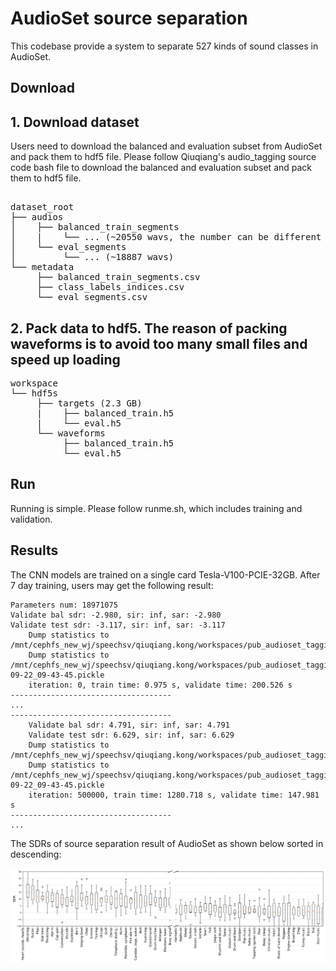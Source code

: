 # AudioSet source separation

This codebase provide a system to separate 527 kinds of sound classes in AudioSet. 

## Download 
## 1. Download dataset
Users need to download the balanced and evaluation subset from AudioSet and pack them to hdf5 file. Please follow Qiuqiang's audio_tagging source code bash file to download the balanced and evaluation subset and pack them to hdf5 file.  
<pre>

dataset_root
├── audios
│    ├── balanced_train_segments
│    |    └── ... (~20550 wavs, the number can be different because some links are missing)
│    └── eval_segments
│         └── ... (~18887 wavs)
└── metadata
     ├── balanced_train_segments.csv
     ├── class_labels_indices.csv
     └── eval_segments.csv
</pre>

## 2. Pack data to hdf5. The reason of packing waveforms is to avoid too many small files and speed up loading

<pre>
workspace
└── hdf5s
     ├── targets (2.3 GB)
     |    ├── balanced_train.h5
     |    └── eval.h5
     └── waveforms
          ├── balanced_train.h5
          └── eval.h5
</pre>

## Run
Running is simple. Please follow runme.sh, which includes training and validation. 

## Results
The CNN models are trained on a single card Tesla-V100-PCIE-32GB. After 7 day training, users may get the following result:

```
Parameters num: 18971075
Validate bal sdr: -2.980, sir: inf, sar: -2.980
Validate test sdr: -3.117, sir: inf, sar: -3.117
    Dump statistics to /mnt/cephfs_new_wj/speechsv/qiuqiang.kong/workspaces/pub_audioset_tagging_cnn_transfer/statistics/ss_main/data_type=balanced_train/UNet/condition_type=soft_hard/wiener_filter=False/loss_type=mae/batch_size=12/statistics.pkl
    Dump statistics to /mnt/cephfs_new_wj/speechsv/qiuqiang.kong/workspaces/pub_audioset_tagging_cnn_transfer/statistics/ss_main/data_type=balanced_train/UNet/condition_type=soft_hard/wiener_filter=False/loss_type=mae/batch_size=12/statistics_2019-09-22_09-43-45.pickle
    iteration: 0, train time: 0.975 s, validate time: 200.526 s
------------------------------------
...
------------------------------------
    Validate bal sdr: 4.791, sir: inf, sar: 4.791
    Validate test sdr: 6.629, sir: inf, sar: 6.629
    Dump statistics to /mnt/cephfs_new_wj/speechsv/qiuqiang.kong/workspaces/pub_audioset_tagging_cnn_transfer/statistics/ss_main/data_type=balanced_train/UNet/condition_type=soft_hard/wiener_filter=False/loss_type=mae/batch_size=12/statistics.pkl
    Dump statistics to /mnt/cephfs_new_wj/speechsv/qiuqiang.kong/workspaces/pub_audioset_tagging_cnn_transfer/statistics/ss_main/data_type=balanced_train/UNet/condition_type=soft_hard/wiener_filter=False/loss_type=mae/batch_size=12/statistics_2019-09-22_09-43-45.pickle
    iteration: 500000, train time: 1280.718 s, validate time: 147.981 s
------------------------------------
...
```

The SDRs of source separation result of AudioSet as shown below sorted in descending:

![alt text](appendixes/sdrs.png)